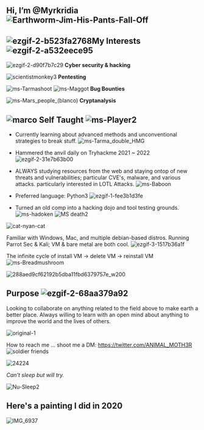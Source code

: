 Hi, I’m @Myrkridia ![Earthworm-Jim-His-Pants-Fall-Off](https://user-images.githubusercontent.com/88998826/135731766-502ccff0-7f93-4271-8ca1-19076476ed21.gif)
-

![ezgif-2-b523fa2768](https://github.com/Myrkridia/Myrkridia/assets/88998826/8b7f8be7-96a2-4c56-a75e-b7f1164a9e70)**My Interests**![ezgif-2-a532eece95](https://github.com/Myrkridia/Myrkridia/assets/88998826/ade85b30-314a-44b4-8525-3be44c6cecfe)
--

 ![ezgif-2-d90f7b7c29](https://github.com/Myrkridia/Myrkridia/assets/88998826/054f4dd1-d1f5-4bb9-8dc6-df7945ff1d66) **Cyber security & hacking**
 
 ![scientistmonkey3](https://user-images.githubusercontent.com/88998826/136462990-46d2e2a5-f5f1-414b-b8c1-3b1475fd1aa6.gif)
**Pentesting**

![ms-Tarmashoot](https://user-images.githubusercontent.com/88998826/135745500-f3d2bdef-380b-4950-bab4-691d8fcaad5a.gif) ![ms-Maggot](https://github.com/Myrkridia/Myrkridia/assets/88998826/73e781f3-7ebe-4023-af55-ffdef61cc96c) **Bug Bounties**

![ms-Mars_people_(blanco)](https://user-images.githubusercontent.com/88998826/136474452-550ff2d2-ff09-4875-a14b-7912916a1cc9.gif) **Cryptanalysis**



![marco](https://github.com/Myrkridia/Myrkridia/assets/88998826/1ac0b8a1-98c6-4936-88e2-8284f32a1f5d) **Self Taught** ![ms-Player2](https://github.com/Myrkridia/Myrkridia/assets/88998826/e6c32e75-94cd-41db-a450-f2a9abeff101)
--
- Currently learning about advanced methods and unconventional strategies to break stuff. ![ms-Tarma_double_HMG](https://github.com/Myrkridia/Myrkridia/assets/88998826/05fdcb07-f214-407f-afa7-4fa306724f0a)

- Hammered the anvil daily on Tryhackme 2021 ~ 2022 ![ezgif-2-31e7b63b00](https://github.com/Myrkridia/Myrkridia/assets/88998826/1a48a574-4df3-4ff6-bd4d-fe53646ce091)

- ALWAYS studying resources from the web and staying ontop of new threats and vulnerabilities; particular CVE's, malware, and various attacks. particularly interested in LOTL Attacks. 
 ![ms-Baboon](https://user-images.githubusercontent.com/88998826/136474582-e4807ef5-f377-4e79-b724-a88d5791bb2d.gif)

- Preferred language: Python3 ![ezgif-1-fee3b1d3fe](https://github.com/Myrkridia/Myrkridia/assets/88998826/5ed1a8c5-8ebe-4ded-9e15-ec7ac10df85f)

- Turned an old comp into a hacking dojo and tool testing grounds.![ms-hadoken](https://github.com/Myrkridia/Myrkridia/assets/88998826/982dcb12-7a30-4bed-a1af-b095441a5a02)
![MS death2](https://github.com/Myrkridia/Myrkridia/assets/88998826/84d9e29c-1cf6-41db-a6a6-9fdc3af25ab1)

 
![cat-nyan-cat](https://github.com/Myrkridia/Myrkridia/assets/88998826/ffc8c5c8-bcab-4750-9d0b-9cb12416c641)


 Familiar with Windows, Mac, and multiple debian-based distros. Running Parrot Sec & Kali; VM & bare metal are both cool. ![ezgif-3-1517b36a1f](https://github.com/Myrkridia/Myrkridia/assets/88998826/bef0d8e0-743b-4aab-84ce-2b0bfde8d956)

 
 The infinite cycle of install VM -> delete VM -> reinstall VM ![ms-Breadmushroom](https://github.com/Myrkridia/Myrkridia/assets/88998826/0269863c-dfa9-4a33-8a13-377034a3a5a9)

 
 ![288aed9cf62192b5dba11fbd6379757e_w200](https://user-images.githubusercontent.com/88998826/182358560-937c1b2c-a9c7-4cef-af2b-02cd23e1ccde.gif)

**Purpose** ![ezgif-2-68aa379a92](https://github.com/Myrkridia/Myrkridia/assets/88998826/6235cb1f-3947-443e-b1de-cf601d5d78ca)
--

Looking to collaborate on anything related to the field above to make earth a better place. Always willing to learn with an open mind about anything to improve the world and the lives of others. 


![original-1](https://user-images.githubusercontent.com/88998826/182357870-5b05cf18-aa52-4cf2-9480-25bdf15c02e4.gif)


How to reach me ... shoot me a DM: https://twitter.com/ANIMAL_MOTH3R ![soldier friends](https://user-images.githubusercontent.com/88998826/136473525-297d613d-93eb-4c87-aa76-8f307032aff8.png)

![24224](https://github.com/Myrkridia/Myrkridia/assets/88998826/43296914-655c-47dc-a0c3-6bcbb85020f8)




*Can't sleep but will try.*

![Nu-Sleep2](https://user-images.githubusercontent.com/88998826/135747222-b54d0fb4-547e-4c71-ba8e-0520d9a8c222.gif)


Here's a painting I did in 2020
-
![IMG_6937](https://user-images.githubusercontent.com/88998826/136474847-df17b7c7-1049-4149-9e92-df64938aca98.jpg)







<!---
Myrkridia/Myrkridia is a ✨ special ✨ repository because its `README.md` (this file) appears on your GitHub profile.
You can click the Preview link to take a look at your changes.
--->
